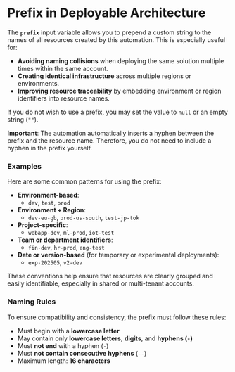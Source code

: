 # Prefix in Deployable Architecture

The **`prefix`** input variable allows you to prepend a custom string to the names of all resources created by this automation. This is especially useful for:

- **Avoiding naming collisions** when deploying the same solution multiple times within the same account.
- **Creating identical infrastructure** across multiple regions or environments.
- **Improving resource traceability** by embedding environment or region identifiers into resource names.

If you do not wish to use a prefix, you may set the value to `null` or an empty string (`""`).

**Important**: The automation automatically inserts a hyphen between the prefix and the resource name. Therefore, you do not need to include a hyphen in the prefix yourself.

### Examples

Here are some common patterns for using the prefix:

- **Environment-based**:
  - `dev`, `test`, `prod`
- **Environment + Region**:
  - `dev-eu-gb`, `prod-us-south`, `test-jp-tok`
- **Project-specific**:
  - `webapp-dev`, `ml-prod`, `iot-test`
- **Team or department identifiers**:
  - `fin-dev`, `hr-prod`, `eng-test`
- **Date or version-based** (for temporary or experimental deployments):
  - `exp-202505`, `v2-dev`

These conventions help ensure that resources are clearly grouped and easily identifiable, especially in shared or multi-tenant accounts.

### Naming Rules

To ensure compatibility and consistency, the prefix must follow these rules:

- Must begin with a **lowercase letter**
- May contain only **lowercase letters**, **digits**, and **hyphens (`-`)**
- Must **not end** with a hyphen (`-`)
- Must **not contain consecutive hyphens** (`--`)
- Maximum length: **16 characters**